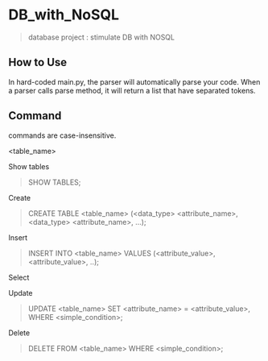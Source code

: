 # DB_with_NoSQL
> database project : stimulate DB with NOSQL

## How to Use

In hard-coded main.py, the parser will automatically parse your code.
When a parser calls parse method, it will return a list that have separated tokens.

## Command

commands are case-insensitive.

<table_name>

Show tables
> SHOW TABLES;

Create
> CREATE TABLE <table_name> (<data_type> <attribute_name>, <data_type> <attribute_name>, ...);

Insert
> INSERT INTO <table_name> VALUES (<attribute_value>, <attribute_value>, ..);

Select
> 

Update
> UPDATE <table_name> SET <attribute_name> = <attribute_value>, WHERE <simple_condition>;

Delete
> DELETE FROM <table_name> WHERE <simple_condition>;
